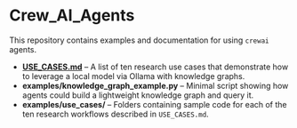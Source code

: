 # Crew_AI_Agents

This repository contains examples and documentation for using `crewai` agents.

* **[USE_CASES.md](USE_CASES.md)** – A list of ten research use cases that
  demonstrate how to leverage a local model via Ollama with knowledge graphs.
* **examples/knowledge_graph_example.py** – Minimal script showing how agents
  could build a lightweight knowledge graph and query it.
* **examples/use_cases/** – Folders containing sample code for each of the ten
  research workflows described in `USE_CASES.md`.
